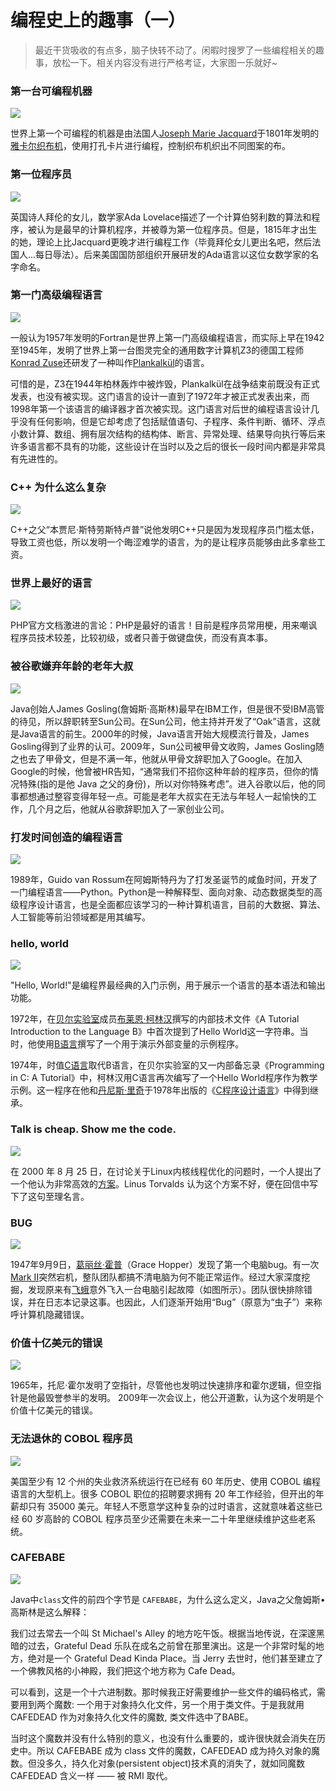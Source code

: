 # 编程史上的趣事（一）
> 最近干货吸收的有点多，脑子快转不动了。闲暇时搜罗了一些编程相关的趣事，放松一下。相关内容没有进行严格考证，大家图一乐就好~

### 第一台可编程机器

![](https://cdn.jsdelivr.net/gh/Xiaoxie1994/images/images/202411301954799.png)

世界上第一个可编程的机器是由法国人[Joseph Marie Jacquard](https://en.wikipedia.org/wiki/Joseph_Marie_Jacquard)于1801年发明的[雅卡尔织布机](https://en.wikipedia.org/wiki/Jacquard_machine)，使用打孔卡片进行编程，控制织布机织出不同图案的布。
### 第一位程序员

![](https://cdn.jsdelivr.net/gh/Xiaoxie1994/images/images/202411302007587.png)

英国诗人拜伦的女儿，数学家Ada Lovelace描述了一个计算伯努利数的算法和程序，被认为是最早的计算机程序，并被尊为第一位程序员。但是，1815年才出生的她，理论上比Jacquard更晚才进行编程工作（毕竟拜伦女儿更出名吧，然后法国人...每日辱法）。后来美国国防部组织开展研发的Ada语言以这位女数学家的名字命名。
### 第一门高级编程语言

![](https://cdn.jsdelivr.net/gh/Xiaoxie1994/images/images/202411302008811.png)

一般认为1957年发明的Fortran是世界上第一门高级编程语言，而实际上早在1942至1945年，发明了世界上第一台图灵完全的通用数字计算机Z3的德国工程师[Konrad Zuse](https://en.wikipedia.org/wiki/Konrad_Zuse)还研发了一种叫作[Plankalkül](https://en.wikipedia.org/wiki/Plankalk%C3%BCl)的语言。

可惜的是，Z3在1944年柏林轰炸中被炸毁，Plankalkül在战争结束前既没有正式发表，也没有被实现。这门语言的设计一直到了1972年才被正式发表出来，而1998年第一个该语言的编译器才首次被实现。这门语言对后世的编程语言设计几乎没有任何影响，但是它却考虑了包括赋值语句、子程序、条件判断、循环、浮点小数计算、数组、拥有层次结构的结构体、断言、异常处理、结果导向执行等后来许多语言都不具有的功能，这些设计在当时以及之后的很长一段时间内都是非常具有先进性的。
### C++ 为什么这么复杂

![](https://cdn.jsdelivr.net/gh/Xiaoxie1994/images/images/202411302010688.png)

C++之父“本贾尼·斯特劳斯特卢普”说他发明C++只是因为发现程序员门槛太低， 导致工资也低，所以发明一个晦涩难学的语言，为的是让程序员能够由此多拿些工资。
### 世界上最好的语言

![](https://cdn.jsdelivr.net/gh/Xiaoxie1994/images/images/202411302016029.png)

PHP官方文档激进的言论：PHP是最好的语言！目前是程序员常用梗，用来嘲讽程序员技术较差，比较初级，或者只善于做键盘侠，而没有真本事。
### 被谷歌嫌弃年龄的老年大叔

![](https://cdn.jsdelivr.net/gh/Xiaoxie1994/images/images/202411302000993.png)

Java创始人James Gosling(詹姆斯·高斯林)最早在IBM工作，但是很不受IBM高管的待见，所以辞职转至Sun公司。在Sun公司，他主持并开发了“Oak”语言，这就是Java语言的前生。2000年的时候，Java语言开始大规模流行普及，James Gosling得到了业界的认可。2009年，Sun公司被甲骨文收购，James Gosling随之也去了甲骨文，但是不满一年，他就从甲骨文辞职加入了Google。在加入Google的时候，他曾被HR告知，“通常我们不招你这种年龄的程序员，但你的情况特殊(指的是他 Java 之父的身份)，所以对你特殊考虑”。进入谷歌以后，他的同事都想通过整容变得年轻一点。可能是老年大叔实在无法与年轻人一起愉快的工作，几个月之后，他就从谷歌辞职加入了一家创业公司。
### 打发时间创造的编程语言

![](https://cdn.jsdelivr.net/gh/Xiaoxie1994/images/images/202411302013733.png)

1989年，Guido van Rossum在阿姆斯特丹为了打发圣诞节的咸鱼时间，开发了一门编程语言——Python。Python是一种解释型、面向对象、动态数据类型的高级程序设计语言，也是全面都应该学习的一种计算机语言，目前的大数据、算法、人工智能等前沿领域都是用其编写。
### hello, world

![](https://cdn.jsdelivr.net/gh/Xiaoxie1994/images/images/202411302026027.png)

"Hello, World!"是编程界最经典的入门示例，用于展示一个语言的基本语法和输出功能。

1972年，在[贝尔实验室](https://zh.wikipedia.org/wiki/%E8%B2%9D%E7%88%BE%E5%AF%A6%E9%A9%97%E5%AE%A4 "贝尔实验室")成员[布莱恩·柯林汉](https://zh.wikipedia.org/wiki/%E5%B8%83%E8%90%8A%E6%81%A9%C2%B7%E6%9F%AF%E6%9E%97%E6%BC%A2 "布莱恩·柯林汉")撰写的内部技术文件《A Tutorial Introduction to the Language B》中首次提到了Hello World这一字符串。当时，他使用[B语言](https://zh.wikipedia.org/wiki/B%E8%AA%9E%E8%A8%80 "B语言")撰写了一个用于演示外部变量的示例程序。

1974年，时值[C语言](https://zh.wikipedia.org/wiki/C%E8%AF%AD%E8%A8%80 "C语言")取代B语言，在贝尔实验室的又一内部备忘录《Programming in C: A Tutorial》中，柯林汉用C语言再次编写了一个Hello World程序作为教学示例。这一程序在他和[丹尼斯·里奇](https://zh.wikipedia.org/wiki/%E4%B8%B9%E5%B0%BC%E6%96%AF%C2%B7%E9%87%8C%E5%A5%87 "丹尼斯·里奇")于1978年出版的《[C程序设计语言](https://zh.wikipedia.org/wiki/C%E7%A8%8B%E5%BA%8F%E8%AE%BE%E8%AE%A1%E8%AF%AD%E8%A8%80_(%E4%B9%A6) "C程序设计语言 (书)")》中得到继承。
### Talk is cheap. Show me the code.

![](https://cdn.jsdelivr.net/gh/Xiaoxie1994/images/images/202411302031989.png)

在 2000 年 8 月 25 日，在讨论关于Linux内核线程优化的问题时，一个人提出了一个他认为非常高效的[方案](https://lkml.org/lkml/2000/8/25/106)。Linus Torvalds 认为这个方案不好，便在回信中写下了这句至理名言。
### BUG

![](https://cdn.jsdelivr.net/gh/Xiaoxie1994/images/images/202411302035861.png)

1947年9月9日，[葛丽丝·霍普](https://zh.wikipedia.org/wiki/%E8%91%9B%E9%BA%97%E7%B5%B2%C2%B7%E9%9C%8D%E6%99%AE "葛丽丝·霍普")（Grace Hopper）发现了第一个电脑bug。有一次[Mark II](https://zh.wikipedia.org/wiki/%E8%A8%88%E7%AE%97%E6%A9%9F%E7%A1%AC%E9%AB%94%E6%AD%B7%E5%8F%B2#%E5%B7%A8%E5%83%8F%E9%9B%BB%E8%85%A6 "计算机硬件历史")突然宕机，整队团队都搞不清电脑为何不能正常运作。经过大家深度挖掘，发现原来有[飞蛾](https://zh.wikipedia.org/wiki/%E9%A3%9E%E8%9B%BE "飞蛾")意外飞入一台电脑引起故障（如图所示）。团队很快排除错误，并在日志本记录这事。也因此，人们逐渐开始用“Bug”（原意为“虫子”）来称呼计算机隐藏错误。

### 价值十亿美元的错误

![](https://cdn.jsdelivr.net/gh/Xiaoxie1994/images/images/202411302039073.png)

1965年，托尼·霍尔发明了空指针，尽管他也发明过快速排序和霍尔逻辑，但空指针是他最毁誉参半的发明。 2009年一次会议上，他公开道歉，认为这个发明是个价值十亿美元的错误。
### 无法退休的 COBOL 程序员

![](https://cdn.jsdelivr.net/gh/Xiaoxie1994/images/images/202411302043906.png)

美国至少有 12 个州的失业救济系统运行在已经有 60 年历史、使用 COBOL 编程语言的大型机上。很多 COBOL 职位的招聘要求拥有 20 年工作经验，但开出的年薪却只有 35000 美元。年轻人不愿意学这种复杂的过时语言，这就意味着这些已经 60 岁高龄的 COBOL 程序员至少还需要在未来一二十年里继续维护这些老系统。

### CAFEBABE

![](https://cdn.jsdelivr.net/gh/Xiaoxie1994/images/images/202411302054213.png)

Java中`class`文件的前四个字节是 `CAFEBABE`，为什么这么定义，Java之父詹姆斯•高斯林是这么解释：

我们过去常去一个叫 St Michael's Alley 的地方吃午饭。根据当地传说，在深邃黑暗的过去，Grateful Dead 乐队在成名之前曾在那里演出。这是一个非常时髦的地方，绝对是一个 Grateful Dead Kinda Place。当 Jerry 去世时，他们甚至建立了一个佛教风格的小神殿，我们把这个地方称为 Cafe Dead。

可以看到，这是一个十六进制数。那时候我正好需要维护一些文件的编码格式，需要用到两个魔数: 一个用于对象持久化文件，另一个用于类文件。于是我就用 CAFEDEAD 作为对象持久化文件的魔数, 类文件选中了BABE。

当时这个魔数并没有什么特别的意义，也没有什么重要的，或许很快就会消失在历史中。所以 CAFEBABE 成为 class 文件的魔数，CAFEDEAD 成为持久对象的魔数。但没多久，持久化对象(persistent object)技术真的消失了，就如同魔数 CAFEDEAD 含义一样 —— 被 RMI 取代。


